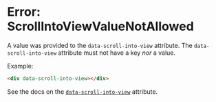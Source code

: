 # Error: ScrollIntoViewValueNotAllowed

A value was provided to the `data-scroll-into-view` attribute. The `data-scroll-into-view` attribute must not have a key _nor_ a value.

Example:

```html
<div data-scroll-into-view></div>
```

See the docs on the [`data-scroll-into-view`](https://data-star.dev/reference/plugins_visibility#scroll-into-view) attribute.